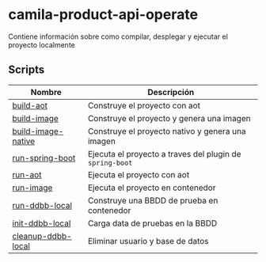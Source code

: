 # camila-product-api-operate

Contiene información sobre como compilar, desplegar y ejecutar el proyecto localmente

## Scripts

| Nombre     | Descripción                          |
|------------|--------------------------------------|
| [build-aot](./build-aot.sh) | Construye el proyecto con aot  |
| [build-image](./build-image.sh) | Construye el proyecto y genera una imagen |
| [build-image-native](./build-image-native.sh) | Construye el proyecto nativo y genera una imagen |
| [run-spring-boot](./run-spring-boot.sh) | Ejecuta el proyecto a traves del plugin de `spring-boot` |
| [run-aot](./run-aot.sh) | Ejecuta el proyecto con aot |
| [run-image](./run-image.sh) | Ejecuta el proyecto en contenedor |
| [run-ddbb-local](./run-ddbb-local.sh) | Construye una BBDD de prueba en contenedor |
| [init-ddbb-local](./init-ddbb-local.sh) | Carga data de pruebas en la BBDD |
| [cleanup-ddbb-local](./cleanup-ddbb-local.sh) | Eliminar usuario y base de datos |
